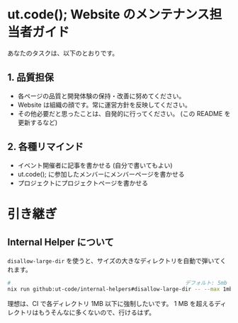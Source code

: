 # ut.code(); Website のメンテナンス担当者ガイド

あなたのタスクは、以下のとおりです。

## 1. 品質担保

- 各ページの品質と開発体験の保持・改善に努めてください。
- Website は組織の顔です。常に運営方針を反映してください。
- その他必要だと思ったことは、自発的に行ってください。 (この README を更新するなど)

## 2. 各種リマインド

- イベント開催者に記事を書かせる (自分で書いてもよい)
- ut.code(); に参加したメンバーにメンバーページを書かせる
- プロジェクトにプロジェクトページを書かせる

# 引き継ぎ

## Internal Helper について

`disallow-large-dir` を使うと、サイズの大きなディレクトリを自動で弾いてくれます。

```sh
#                                                       デフォルト: 5mb contents/[group]/[year]/[article]
nix run github:ut-code/internal-helpers#disallow-large-dir -- --max 1mb contents/*/*/*
```

理想は、CI で各ディレクトリ 1MB 以下に強制したいです。 1 MB を超えるディレクトリはもうそんなに多くないので、行けるはず。
